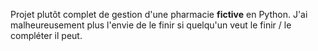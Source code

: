 Projet plutôt complet de gestion d'une pharmacie **fictive** en Python. 
J'ai malheureusement plus l'envie de le finir si quelqu'un veut le finir / le compléter il peut.
